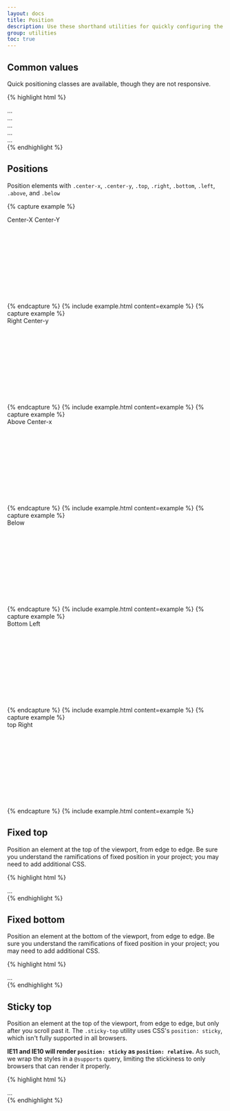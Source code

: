 ```yaml
---
layout: docs
title: Position
description: Use these shorthand utilities for quickly configuring the position of an element.
group: utilities
toc: true
---
```


## Common values

Quick positioning classes are available, though they are not responsive.

{% highlight html %}

<div class="position-static">...</div>
<div class="position-relative">...</div>
<div class="position-absolute">...</div>
<div class="position-fixed">...</div>
<div class="position-sticky">...</div>
{% endhighlight %}

## Positions

Position elements with `.center-x`, `.center-y`, `.top`, `.right`, `.bottom`, `.left`, `.above`, and `.below`

{% capture example %}

<div class="position-relative border m-5" style="height:200px;width:200px;">
  <div class="position-absolute center-x center-y bg-primary">Center-X Center-Y</div>
</div>
{% endcapture %}
{% include example.html content=example %}
{% capture example %}
<div class="position-relative border m-5" style="height:200px;width:200px;">
  <div class="position-absolute right center-y bg-primary">Right Center-y</div>
</div>
{% endcapture %}
{% include example.html content=example %}
{% capture example %}
<div class="position-relative border m-5" style="height:200px;width:200px;">
  <div class="position-absolute above center-x bg-primary">Above Center-x</div>
</div>
{% endcapture %}
{% include example.html content=example %}
{% capture example %}
<div class="position-relative border m-5" style="height:200px;width:200px;">
  <div class="position-absolute below bg-primary">Below</div>
</div>
{% endcapture %}
{% include example.html content=example %}
{% capture example %}
<div class="position-relative border m-5" style="height:200px;width:200px;">
  <div class="position-absolute bottom left bg-primary">Bottom Left</div>
</div>
{% endcapture %}
{% include example.html content=example %}
{% capture example %}
<div class="position-relative border m-5" style="height:200px;width:200px;">
  <div class="position-absolute top right bg-primary">top Right</div>
</div>
{% endcapture %}
{% include example.html content=example %}

## Fixed top

Position an element at the top of the viewport, from edge to edge. Be sure you understand the ramifications of fixed position in your project; you may need to add additional CSS.

{% highlight html %}

<div class="fixed-top">...</div>
{% endhighlight %}

## Fixed bottom

Position an element at the bottom of the viewport, from edge to edge. Be sure you understand the ramifications of fixed position in your project; you may need to add additional CSS.

{% highlight html %}

<div class="fixed-bottom">...</div>
{% endhighlight %}

## Sticky top

Position an element at the top of the viewport, from edge to edge, but only after you scroll past it. The `.sticky-top` utility uses CSS's `position: sticky`, which isn't fully supported in all browsers.

**IE11 and IE10 will render `position: sticky` as `position: relative`.** As such, we wrap the styles in a `@supports` query, limiting the stickiness to only browsers that can render it properly.

{% highlight html %}

<div class="sticky-top">...</div>
{% endhighlight %}
